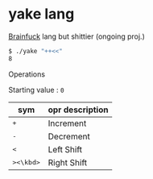 # yake lang
[Brainfuck](https://en.wikipedia.org/wiki/Brainfuck) lang but shittier (ongoing proj.)

```zsh
$ ./yake "++<<"
8
```

Operations

Starting value : `0`

|sym|opr description|
|---|---|
|<kbd>+</kbd>|Increment|
|<kbd>-</kbd>|Decrement|
|<kbd><</kbd>|Left Shift|
|<kbd>><\kbd>|Right Shift|
